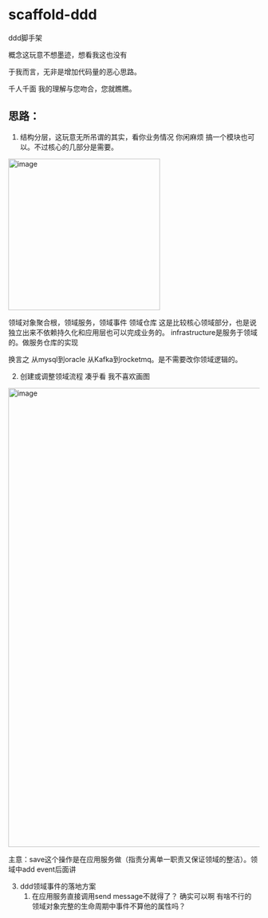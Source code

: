 # scaffold-ddd
ddd脚手架

概念这玩意不想墨迹，想看我这也没有

于我而言，无非是增加代码量的恶心思路。

千人千面 我的理解与您吻合，您就瞧瞧。



## 思路：
1. 结构分层，这玩意无所吊谓的其实，看你业务情况 你闲麻烦 搞一个模块也可以。不过核心的几部分是需要。
   
 <img width="304" alt="image" src="https://github.com/user-attachments/assets/bf86cb6f-4e2d-4973-9760-ecb1306c55e9">
 
 领域对象聚合根，领域服务，领域事件 领域仓库 这是比较核心领域部分，也是说独立出来不依赖持久化和应用层也可以完成业务的。 infrastructure是服务于领域的。做服务仓库的实现 

  换言之 从mysql到oracle 从Kafka到rocketmq。是不需要改你领域逻辑的。 

2. 创建或调整领域流程
   凑乎看 我不喜欢画图
<img width="921" alt="image" src="https://github.com/user-attachments/assets/6ccdb31f-62fd-4f2a-a726-3d20f1694954">

主意：save这个操作是在应用服务做（指责分离单一职责又保证领域的整洁）。领域中add event后面讲

3. ddd领域事件的落地方案
   1. 在应用服务直接调用send message不就得了？
      确实可以啊 有啥不行的  领域对象完整的生命周期中事件不算他的属性吗？ 
